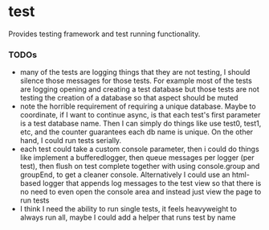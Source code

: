 # test
Provides testing framework and test running functionality.

### TODOs
* many of the tests are logging things that they are not testing, I should silence those messages for those tests. For example most of the tests are logging opening and creating a test database but those tests are not testing the creation of a database so that aspect should be muted
* note the horrible requirement of requiring a unique database. Maybe to coordinate, if I want to continue async, is that each test's first parameter is a test database name. Then I can simply do things like use test0, test1, etc, and the counter guarantees each db name is unique. On the other hand, I could run tests serially.
* each test could take a custom console parameter, then i could do things like implement a bufferedlogger, then queue messages per logger (per test), then flush on test complete together with using console.group and groupEnd, to get a cleaner console. Alternatively I could use an html-based logger that appends log messages to the test view so that there is no need to even open the console area and instead just view the page to run tests
* I think I need the ability to run single tests, it feels heavyweight to always run all, maybe I could add a helper that runs test by name
